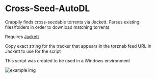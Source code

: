 # Cross-Seed-AutoDL
Crappily finds cross-seedable torrents via Jackett. Parses existing files/folders in order to download matching torrents

Requires [Jackett](https://github.com/Jackett/Jackett)

Copy exact string for the tracker that appears in the torznab feed URL in Jackett to use for the script

This script was created to be used in a Windows environment

![example img](https://i.ibb.co/8YdNh5v/image.png)

